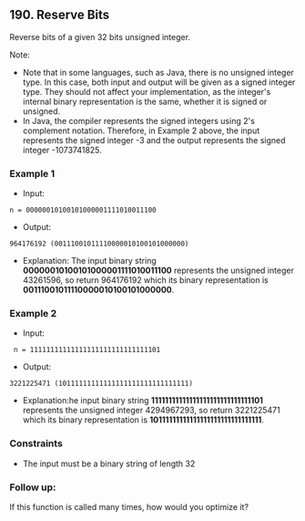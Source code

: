 ## 190. Reserve Bits

Reverse bits of a given 32 bits unsigned integer.

Note:

- Note that in some languages, such as Java, there is no unsigned integer type. In this case, both input and output will be given as a signed integer type. They should not affect your implementation, as the integer's internal binary representation is the same, whether it is signed or unsigned.
- In Java, the compiler represents the signed integers using 2's complement notation. Therefore, in Example 2 above, the input represents the signed integer -3 and the output represents the signed integer -1073741825.


### Example 1

- Input:

```
n = 00000010100101000001111010011100
```

- Output:

```
964176192 (00111001011110000010100101000000)

```
- Explanation: The input binary string **00000010100101000001111010011100** represents the unsigned integer 43261596, so return 964176192 which its binary representation is **00111001011110000010100101000000**.

### Example 2

- Input:

```
 n = 11111111111111111111111111111101
```

- Output:

```
3221225471 (10111111111111111111111111111111)
```
- Explanation:he input binary string **11111111111111111111111111111101** represents the unsigned integer 4294967293, so return 3221225471 which its binary representation is **10111111111111111111111111111111**.


### Constraints
- The input must be a binary string of length 32

### Follow up:
If this function is called many times, how would you optimize it?

